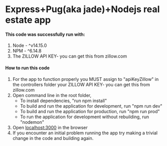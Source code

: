 # Express+Pug(aka jade)+Nodejs real estate app

#### This code was successfully run with: 
1. Node - ^v14.15.0
2. NPM - ^6.14.8
3. The ZILLOW API KEY- you can get this from zillow.com

####  How to run this code
1. For the app to function properly you MUST assign to "apiKeyZillow" in the controllers folder your ZILLOW API KEY- you can get this from zillow.com
2. Open command line in the root folder,
   - To install dependencies, "run npm install"
   - To build and run the application for development, run "npm run dev"
   - To build and run the application for production, run "npm run prod"
   - To run the application for development without rebuilding, run "nodemon"
3. Open [localhost:3000](http://localhost:3000/) in the browser
4. If you encounter an initial problem running the app try making a trivial change in the code and building again.
